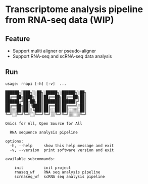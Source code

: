 # Transcriptome analysis pipeline from RNA-seq data (WIP)

## Feature
+ Support muliti aligner or pseudo-aligner
+ Support RNA-seq and scRNA-seq data analysis


## Run
```{bash}
usage: rnapi [-h] [-v]  ...

██████╗░███╗░░██╗░█████╗░██████╗░██╗
██╔══██╗████╗░██║██╔══██╗██╔══██╗██║
██████╔╝██╔██╗██║███████║██████╔╝██║
██╔══██╗██║╚████║██╔══██║██╔═══╝░██║
██║░░██║██║░╚███║██║░░██║██║░░░░░██║
╚═╝░░╚═╝╚═╝░░╚══╝╚═╝░░╚═╝╚═╝░░░░░╚═╝

Omics for All, Open Source for All

  RNA sequence analysis pipeline

options:
  -h, --help     show this help message and exit
  -v, --version  print software version and exit

available subcommands:
  
    init         init project
    rnaseq_wf    RNA seq analysis pipeline
    scrnaseq_wf  scRNA seq analysis pipeline
```

